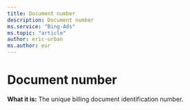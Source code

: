 ```yaml
---
title: Document number
description: Document number
ms.service: "Bing-Ads"
ms.topic: "article"
author: eric-urban
ms.author: eur
---
```


# Document number

**What it is:**     The unique billing document identification number.


